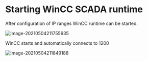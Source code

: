# Starting WinCC SCADA runtime

After configuration of IP ranges WinCC runtime can be started.

![image-20210504211755935](../doc/img/image-20210504211755935.png)


WinCC starts and automatically connects to 1200

![image-20210504211849188](../doc/img/image-20210504211849188.png)